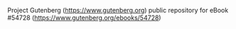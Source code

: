 Project Gutenberg (https://www.gutenberg.org) public repository for
eBook #54728 (https://www.gutenberg.org/ebooks/54728)
